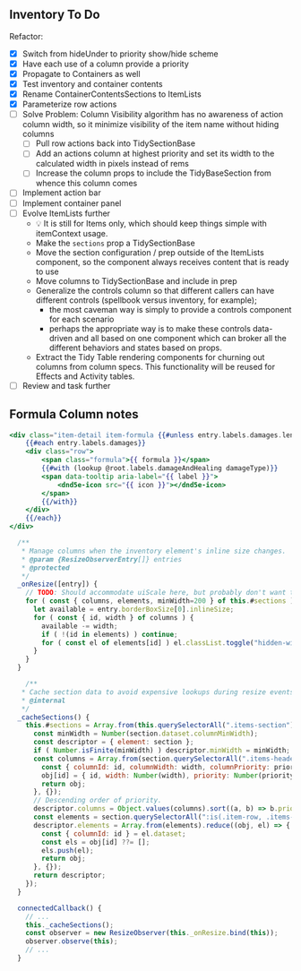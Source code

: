 ## Inventory To Do

Refactor:

- [x] Switch from hideUnder to priority show/hide scheme
- [x] Have each use of a column provide a priority
- [x] Propagate to Containers as well
- [X] Test inventory and container contents
- [x] Rename ContainerContentsSections to ItemLists
- [x] Parameterize row actions
- [ ] Solve Problem: Column Visibility algorithm has no awareness of action column width, so it minimize visibility of the item name without hiding columns
  - [ ] Pull row actions back into TidySectionBase
  - [ ] Add an actions column at highest priority and set its width to the calculated width in pixels instead of rems
  - [ ] Increase the column props to include the TidyBaseSection from whence this column comes
- [ ] Implement action bar
- [ ] Implement container panel
- [ ] Evolve ItemLists further
  - 💡 It is still for Items only, which should keep things simple with itemContext usage.
  - Make the `sections` prop a TidySectionBase
  - Move the section configuration / prep outside of the ItemLists component, so the component always receives content that is ready to use
  - Move columns to TidySectionBase and include in prep
  - Generalize the controls column so that different callers can have different controls (spellbook versus inventory, for example); 
    - the most caveman way is simply to provide a controls component for each scenario
    - perhaps the appropriate way is to make these controls data-driven and all based on one component which can broker all the different behaviors and states based on props.
  - Extract the Tidy Table rendering components for churning out columns from column specs. This functionality will be reused for Effects and Activity tables.
- [ ] Review and task further

## Formula Column notes

```hbs
<div class="item-detail item-formula {{#unless entry.labels.damages.length}}empty{{/unless}}" data-column-id="formula">
    {{#each entry.labels.damages}}
    <div class="row">
        <span class="formula">{{ formula }}</span>
        {{#with (lookup @root.labels.damageAndHealing damageType)}}
        <span data-tooltip aria-label="{{ label }}">
            <dnd5e-icon src="{{ icon }}"></dnd5e-icon>
        </span>
        {{/with}}
    </div>
    {{/each}}
</div>
```

```js
  /**
   * Manage columns when the inventory element's inline size changes.
   * @param {ResizeObserverEntry[]} entries
   * @protected
   */
  _onResize([entry]) {
    // TODO: Should accommodate uiScale here, but probably don't want to call game.settings.get every frame.
    for ( const { columns, elements, minWidth=200 } of this.#sections ) {
      let available = entry.borderBoxSize[0].inlineSize;
      for ( const { id, width } of columns ) {
        available -= width;
        if ( !(id in elements) ) continue;
        for ( const el of elements[id] ) el.classList.toggle("hidden-width", available < minWidth);
      }
    }
  }

    /**
   * Cache section data to avoid expensive lookups during resize events.
   * @internal
   */
  _cacheSections() {
    this.#sections = Array.from(this.querySelectorAll(".items-section")).map(section => {
      const minWidth = Number(section.dataset.columnMinWidth);
      const descriptor = { element: section };
      if ( Number.isFinite(minWidth) ) descriptor.minWidth = minWidth;
      const columns = Array.from(section.querySelectorAll(".items-header [data-column-id]")).reduce((obj, el) => {
        const { columnId: id, columnWidth: width, columnPriority: priority } = el.dataset;
        obj[id] = { id, width: Number(width), priority: Number(priority) };
        return obj;
      }, {});
      // Descending order of priority.
      descriptor.columns = Object.values(columns).sort((a, b) => b.priority - a.priority);
      const elements = section.querySelectorAll(":is(.item-row, .items-header) [data-column-id]");
      descriptor.elements = Array.from(elements).reduce((obj, el) => {
        const { columnId: id } = el.dataset;
        const els = obj[id] ??= [];
        els.push(el);
        return obj;
      }, {});
      return descriptor;
    });
  }

  connectedCallback() {
    // ...
    this._cacheSections();
    const observer = new ResizeObserver(this._onResize.bind(this));
    observer.observe(this);
    // ...
  }
```